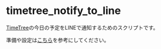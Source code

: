 # timetree_notify_to_line

[TimeTree](https://timetreeapp.com/intl/ja/)の今日の予定をLINEで通知するためのスクリプトです。

準備や設定は[こちら](https://ryotatake.hatenablog.com/entry/2020/01/27/timetree_notify_to_line)を参考にしてください。

